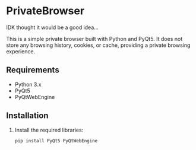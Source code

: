 # PrivateBrowser
IDK thought it would be a good idea...


This is a simple private browser built with Python and PyQt5. It does not store any browsing history, cookies, or cache, providing a private browsing experience.

## Requirements

- Python 3.x
- PyQt5
- PyQtWebEngine

## Installation

1. Install the required libraries:
   ```sh
   pip install PyQt5 PyQtWebEngine
